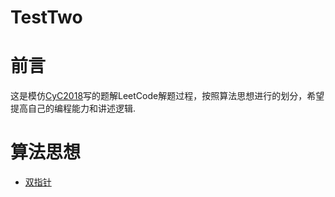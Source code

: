 # TestTwo

# 前言

这是模仿[CyC2018](https://github.com/CyC2018/CS-Notes/)写的题解LeetCode解题过程，按照算法思想进行的划分，希望提高自己的编程能力和讲述逻辑.

# 算法思想

* [双指针](https://github.com/XuWenBo321/TestTwo/blob/master/LeetCode-%E5%8F%8C%E6%8C%87%E9%92%88.md)
